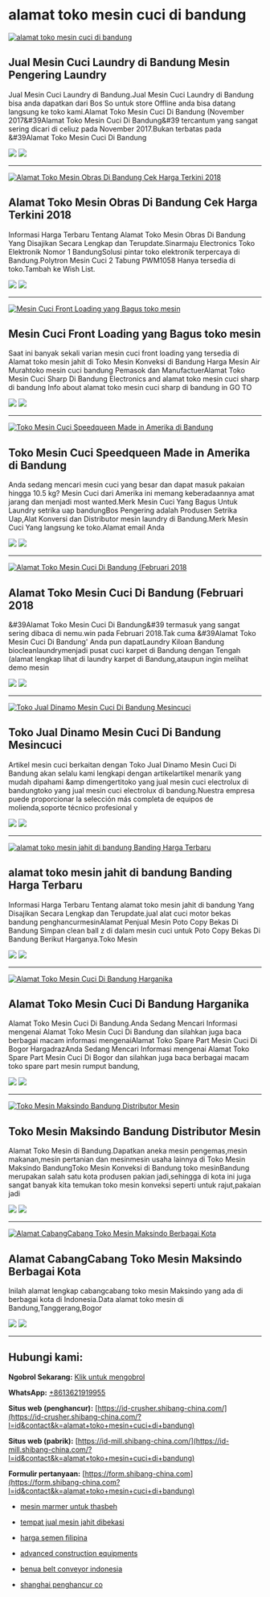 # alamat toko mesin cuci di bandung

<a href="https://swt.shibang-china.com/?l=id&img&k=alamat+toko+mesin+cuci+di+bandung" target="_blank">![alamat toko mesin cuci di bandung](http://static.shibang-china.com/all-800x300/824.jpg)</a>

## Jual Mesin Cuci Laundry di Bandung Mesin Pengering Laundry
Jual Mesin Cuci Laundry di Bandung.Jual Mesin Cuci Laundry di Bandung bisa anda dapatkan dari Bos So untuk store Offline anda bisa datang langsung ke toko kami.Alamat Toko Mesin Cuci Di Bandung (November 2017&#39Alamat Toko Mesin Cuci Di Bandung&#39 tercantum yang sangat sering dicari di celiuz pada November 2017.Bukan terbatas pada &#39Alamat Toko Mesin Cuci Di Bandung


<a href="https://whatsapp.shibangsoft.com/WhatsApp.php" target="_blank" title="WhatsApp">![](http://static.shibang-china.com/icon/whatsapp.png)</a> <a href="https://swt.shibang-china.com/?l=id&icon&k=alamat+toko+mesin+cuci+di+bandung" target="_blank">![](http://static.shibang-china.com/icon/chat-id.png)</a>

---

<a href="https://swt.shibang-china.com/?l=id&img&k=alamat+toko+mesin+cuci+di+bandung" target="_blank">![Alamat Toko Mesin Obras Di Bandung Cek Harga Terkini 2018](http://static.shibang-china.com/all-800x300/550.jpg)</a>

## Alamat Toko Mesin Obras Di Bandung Cek Harga Terkini 2018
Informasi Harga Terbaru Tentang Alamat Toko Mesin Obras Di Bandung Yang Disajikan Secara Lengkap dan Terupdate.Sinarmaju Electronics Toko Elektronik Nomor 1 BandungSolusi pintar toko elektronik terpercaya di Bandung.Polytron Mesin Cuci 2 Tabung PWM1058 Hanya tersedia di toko.Tambah ke Wish List.


<a href="https://whatsapp.shibangsoft.com/WhatsApp.php" target="_blank" title="WhatsApp">![](http://static.shibang-china.com/icon/whatsapp.png)</a> <a href="https://swt.shibang-china.com/?l=id&icon&k=alamat+toko+mesin+cuci+di+bandung" target="_blank">![](http://static.shibang-china.com/icon/chat-id.png)</a>

---

<a href="https://swt.shibang-china.com/?l=id&img&k=alamat+toko+mesin+cuci+di+bandung" target="_blank">![Mesin Cuci Front Loading yang Bagus toko mesin](http://static.shibang-china.com/all-800x300/1448.jpg)</a>

## Mesin Cuci Front Loading yang Bagus toko mesin
Saat ini banyak sekali varian mesin cuci front loading yang tersedia di Alamat toko mesin jahit di Toko Mesin Konveksi di Bandung Harga Mesin Air Murahtoko mesin cuci bandung Pemasok dan ManufactuerAlamat Toko Mesin Cuci Sharp Di Bandung Electronics and alamat toko mesin cuci sharp di bandung Info about alamat toko mesin cuci sharp di bandung in GO TO


<a href="https://whatsapp.shibangsoft.com/WhatsApp.php" target="_blank" title="WhatsApp">![](http://static.shibang-china.com/icon/whatsapp.png)</a> <a href="https://swt.shibang-china.com/?l=id&icon&k=alamat+toko+mesin+cuci+di+bandung" target="_blank">![](http://static.shibang-china.com/icon/chat-id.png)</a>

---

<a href="https://swt.shibang-china.com/?l=id&img&k=alamat+toko+mesin+cuci+di+bandung" target="_blank">![Toko Mesin Cuci Speedqueen Made in Amerika di Bandung](http://static.shibang-china.com/all-800x300/396.jpg)</a>

## Toko Mesin Cuci Speedqueen Made in Amerika di Bandung
Anda sedang mencari mesin cuci yang besar dan dapat masuk pakaian hingga 10.5 kg? Mesin Cuci dari Amerika ini memang keberadaannya amat jarang dan menjadi most wanted.Merk Mesin Cuci Yang Bagus Untuk Laundry setrika uap bandungBos Pengering adalah Produsen Setrika Uap,Alat Konversi dan Distributor mesin laundry di Bandung.Merk Mesin Cuci Yang langsung ke toko.Alamat email Anda


<a href="https://whatsapp.shibangsoft.com/WhatsApp.php" target="_blank" title="WhatsApp">![](http://static.shibang-china.com/icon/whatsapp.png)</a> <a href="https://swt.shibang-china.com/?l=id&icon&k=alamat+toko+mesin+cuci+di+bandung" target="_blank">![](http://static.shibang-china.com/icon/chat-id.png)</a>

---

<a href="https://swt.shibang-china.com/?l=id&img&k=alamat+toko+mesin+cuci+di+bandung" target="_blank">![Alamat Toko Mesin Cuci Di Bandung (Februari 2018](http://static.shibang-china.com/all-800x300/1134.jpg)</a>

## Alamat Toko Mesin Cuci Di Bandung (Februari 2018
&#39Alamat Toko Mesin Cuci Di Bandung&#39 termasuk yang sangat sering dibaca di nemu.win pada Februari 2018.Tak cuma &#39Alamat Toko Mesin Cuci Di Bandung' Anda pun dapatLaundry Kiloan Bandung biocleanlaundrymenjadi pusat cuci karpet di Bandung dengan Tengah (alamat lengkap lihat di laundry karpet di Bandung,ataupun ingin melihat demo mesin


<a href="https://whatsapp.shibangsoft.com/WhatsApp.php" target="_blank" title="WhatsApp">![](http://static.shibang-china.com/icon/whatsapp.png)</a> <a href="https://swt.shibang-china.com/?l=id&icon&k=alamat+toko+mesin+cuci+di+bandung" target="_blank">![](http://static.shibang-china.com/icon/chat-id.png)</a>

---

<a href="https://swt.shibang-china.com/?l=id&img&k=alamat+toko+mesin+cuci+di+bandung" target="_blank">![Toko Jual Dinamo Mesin Cuci Di Bandung Mesincuci](http://static.shibang-china.com/all-800x300/152.jpg)</a>

## Toko Jual Dinamo Mesin Cuci Di Bandung Mesincuci
Artikel mesin cuci berkaitan dengan Toko Jual Dinamo Mesin Cuci Di Bandung akan selalu kami lengkapi dengan artikelartikel menarik yang mudah dipahami &amp dimengertitoko yang jual mesin cuci electrolux di bandungtoko yang jual mesin cuci electrolux di bandung.Nuestra empresa puede proporcionar la selección más completa de equipos de molienda,soporte técnico profesional y


<a href="https://whatsapp.shibangsoft.com/WhatsApp.php" target="_blank" title="WhatsApp">![](http://static.shibang-china.com/icon/whatsapp.png)</a> <a href="https://swt.shibang-china.com/?l=id&icon&k=alamat+toko+mesin+cuci+di+bandung" target="_blank">![](http://static.shibang-china.com/icon/chat-id.png)</a>

---

<a href="https://swt.shibang-china.com/?l=id&img&k=alamat+toko+mesin+cuci+di+bandung" target="_blank">![alamat toko mesin jahit di bandung Banding Harga Terbaru](http://static.shibang-china.com/all-800x300/1026.jpg)</a>

## alamat toko mesin jahit di bandung Banding Harga Terbaru
Informasi Harga Terbaru Tentang alamat toko mesin jahit di bandung Yang Disajikan Secara Lengkap dan Terupdate.jual alat cuci motor bekas bandung penghancurmesinAlamat Penjual Mesin Poto Copy Bekas Di Bandung Simpan clean ball z di dalam mesin cuci untuk Poto Copy Bekas Di Bandung Berikut Harganya.Toko Mesin


<a href="https://whatsapp.shibangsoft.com/WhatsApp.php" target="_blank" title="WhatsApp">![](http://static.shibang-china.com/icon/whatsapp.png)</a> <a href="https://swt.shibang-china.com/?l=id&icon&k=alamat+toko+mesin+cuci+di+bandung" target="_blank">![](http://static.shibang-china.com/icon/chat-id.png)</a>

---

<a href="https://swt.shibang-china.com/?l=id&img&k=alamat+toko+mesin+cuci+di+bandung" target="_blank">![Alamat Toko Mesin Cuci Di Bandung Harganika](http://static.shibang-china.com/all-800x300/89.jpg)</a>

## Alamat Toko Mesin Cuci Di Bandung Harganika
Alamat Toko Mesin Cuci Di Bandung.Anda Sedang Mencari Informasi mengenai Alamat Toko Mesin Cuci Di Bandung dan silahkan juga baca berbagai macam informasi mengenaiAlamat Toko Spare Part Mesin Cuci Di Bogor HargadrazAnda Sedang Mencari Informasi mengenai Alamat Toko Spare Part Mesin Cuci Di Bogor dan silahkan juga baca berbagai macam toko spare part mesin rumput bandung,


<a href="https://whatsapp.shibangsoft.com/WhatsApp.php" target="_blank" title="WhatsApp">![](http://static.shibang-china.com/icon/whatsapp.png)</a> <a href="https://swt.shibang-china.com/?l=id&icon&k=alamat+toko+mesin+cuci+di+bandung" target="_blank">![](http://static.shibang-china.com/icon/chat-id.png)</a>

---

<a href="https://swt.shibang-china.com/?l=id&img&k=alamat+toko+mesin+cuci+di+bandung" target="_blank">![Toko Mesin Maksindo Bandung Distributor Mesin](http://static.shibang-china.com/all-800x300/1391.jpg)</a>

## Toko Mesin Maksindo Bandung Distributor Mesin
Alamat Toko Mesin di Bandung.Dapatkan aneka mesin pengemas,mesin makanan,mesin pertanian dan mesinmesin usaha lainnya di Toko Mesin Maksindo BandungToko Mesin Konveksi di Bandung toko mesinBandung merupakan salah satu kota produsen pakian jadi,sehingga di kota ini juga sangat banyak kita temukan toko mesin konveksi seperti untuk rajut,pakaian jadi


<a href="https://whatsapp.shibangsoft.com/WhatsApp.php" target="_blank" title="WhatsApp">![](http://static.shibang-china.com/icon/whatsapp.png)</a> <a href="https://swt.shibang-china.com/?l=id&icon&k=alamat+toko+mesin+cuci+di+bandung" target="_blank">![](http://static.shibang-china.com/icon/chat-id.png)</a>

---

<a href="https://swt.shibang-china.com/?l=id&img&k=alamat+toko+mesin+cuci+di+bandung" target="_blank">![Alamat CabangCabang Toko Mesin Maksindo Berbagai Kota](http://static.shibang-china.com/all-800x300/513.jpg)</a>

## Alamat CabangCabang Toko Mesin Maksindo Berbagai Kota
Inilah alamat lengkap cabangcabang toko mesin Maksindo yang ada di berbagai kota di Indonesia.Data alamat toko mesin di Bandung,Tanggerang,Bogor

<a href="https://whatsapp.shibangsoft.com/WhatsApp.php" target="_blank" title="WhatsApp">![](http://static.shibang-china.com/icon/whatsapp.png)</a> <a href="https://swt.shibang-china.com/?l=id&icon&k=alamat+toko+mesin+cuci+di+bandung" target="_blank">![](http://static.shibang-china.com/icon/chat-id.png)</a>

---
## Hubungi kami:

**Ngobrol Sekarang:** [Klik untuk mengobrol](https://swt.shibang-china.com?l=id&contact&k=alamat+toko+mesin+cuci+di+bandung)

**WhatsApp:**  [+8613621919955](https://whatsapp.shibangsoft.com/WhatsApp.php)

**Situs web (penghancur):** [https://id-crusher.shibang-china.com/](https://id-crusher.shibang-china.com/?l=id&contact&k=alamat+toko+mesin+cuci+di+bandung)

**Situs web (pabrik):** [https://id-mill.shibang-china.com/](https://id-mill.shibang-china.com/?l=id&contact&k=alamat+toko+mesin+cuci+di+bandung)

**Formulir pertanyaan:** [https://form.shibang-china.com](https://form.shibang-china.com?l=id&contact&k=alamat+toko+mesin+cuci+di+bandung)

* [mesin marmer untuk thasbeh](../39/mesin%20marmer%20untuk%20thasbeh.md)

* [tempat jual mesin jahit dibekasi](../34/tempat%20jual%20mesin%20jahit%20dibekasi.md)

* [harga semen filipina](../33/harga%20semen%20filipina.md)

* [advanced construction equipments](../39/advanced%20construction%20equipments.md)

* [benua belt conveyor indonesia](../39/benua%20belt%20conveyor%20indonesia.md)

* [shanghai penghancur co](../33/shanghai%20penghancur%20co.md)
